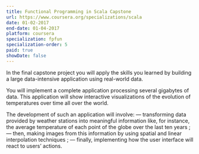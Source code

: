 ```yaml
---
title: Functional Programming in Scala Capstone
url: https://www.coursera.org/specializations/scala
date: 01-02-2017
end-date: 01-04-2017
platform: coursera
specialization: fpfun
specialization-order: 5
paid: true
showDate: false
---
```


In the final capstone project you will apply the skills you learned by building a large data-intensive application using real-world data.

You will implement a complete application processing several gigabytes of data. This application will show interactive visualizations of the evolution of temperatures over time all over the world.

The development of such an application will involve:
 — transforming data provided by weather stations into meaningful information like, for instance, the average temperature of each point of the globe over the last ten years ;
 — then, making images from this information by using spatial and linear interpolation techniques ;
 — finally, implementing how the user interface will react to users’ actions.